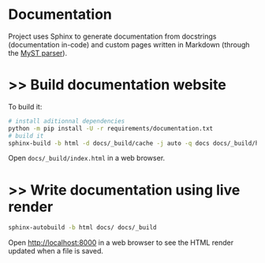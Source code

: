 # Documentation

Project uses Sphinx to generate documentation from docstrings (documentation in-code) and custom pages written in Markdown (through the [MyST parser](https://myst-parser.readthedocs.io/en/latest/)).

# >> Build documentation website

To build it:

```bash
# install aditionnal dependencies
python -m pip install -U -r requirements/documentation.txt
# build it
sphinx-build -b html -d docs/_build/cache -j auto -q docs docs/_build/html
```

Open `docs/_build/index.html` in a web browser.

# >> Write documentation using live render

```bash
sphinx-autobuild -b html docs/ docs/_build
```

Open <http://localhost:8000> in a web browser to see the HTML render updated when a file is saved.
